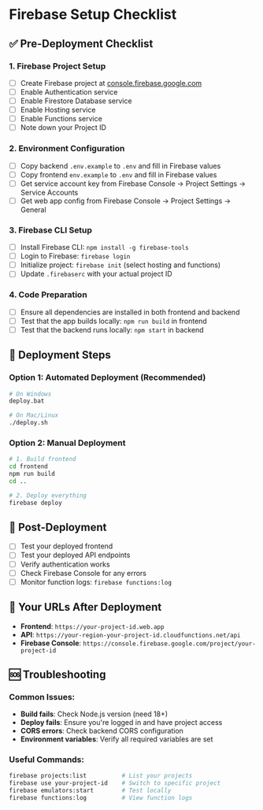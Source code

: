 # Firebase Setup Checklist

## ✅ Pre-Deployment Checklist

### 1. Firebase Project Setup
- [ ] Create Firebase project at [console.firebase.google.com](https://console.firebase.google.com)
- [ ] Enable Authentication service
- [ ] Enable Firestore Database service
- [ ] Enable Hosting service
- [ ] Enable Functions service
- [ ] Note down your Project ID

### 2. Environment Configuration
- [ ] Copy backend `.env.example` to `.env` and fill in Firebase values
- [ ] Copy frontend `env.example` to `.env` and fill in Firebase values
- [ ] Get service account key from Firebase Console → Project Settings → Service Accounts
- [ ] Get web app config from Firebase Console → Project Settings → General

### 3. Firebase CLI Setup
- [ ] Install Firebase CLI: `npm install -g firebase-tools`
- [ ] Login to Firebase: `firebase login`
- [ ] Initialize project: `firebase init` (select hosting and functions)
- [ ] Update `.firebaserc` with your actual project ID

### 4. Code Preparation
- [ ] Ensure all dependencies are installed in both frontend and backend
- [ ] Test that the app builds locally: `npm run build` in frontend
- [ ] Test that the backend runs locally: `npm start` in backend

## 🚀 Deployment Steps

### Option 1: Automated Deployment (Recommended)
```bash
# On Windows
deploy.bat

# On Mac/Linux
./deploy.sh
```

### Option 2: Manual Deployment
```bash
# 1. Build frontend
cd frontend
npm run build
cd ..

# 2. Deploy everything
firebase deploy
```

## 🔧 Post-Deployment

- [ ] Test your deployed frontend
- [ ] Test your deployed API endpoints
- [ ] Verify authentication works
- [ ] Check Firebase Console for any errors
- [ ] Monitor function logs: `firebase functions:log`

## 📱 Your URLs After Deployment

- **Frontend**: `https://your-project-id.web.app`
- **API**: `https://your-region-your-project-id.cloudfunctions.net/api`
- **Firebase Console**: `https://console.firebase.google.com/project/your-project-id`

## 🆘 Troubleshooting

### Common Issues:
- **Build fails**: Check Node.js version (need 18+)
- **Deploy fails**: Ensure you're logged in and have project access
- **CORS errors**: Check backend CORS configuration
- **Environment variables**: Verify all required variables are set

### Useful Commands:
```bash
firebase projects:list          # List your projects
firebase use your-project-id    # Switch to specific project
firebase emulators:start        # Test locally
firebase functions:log          # View function logs
```
